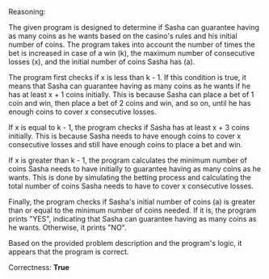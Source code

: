 Reasoning:

The given program is designed to determine if Sasha can guarantee having as many coins as he wants based on the casino's rules and his initial number of coins. The program takes into account the number of times the bet is increased in case of a win (k), the maximum number of consecutive losses (x), and the initial number of coins Sasha has (a).

The program first checks if x is less than k - 1. If this condition is true, it means that Sasha can guarantee having as many coins as he wants if he has at least x + 1 coins initially. This is because Sasha can place a bet of 1 coin and win, then place a bet of 2 coins and win, and so on, until he has enough coins to cover x consecutive losses.

If x is equal to k - 1, the program checks if Sasha has at least x + 3 coins initially. This is because Sasha needs to have enough coins to cover x consecutive losses and still have enough coins to place a bet and win.

If x is greater than k - 1, the program calculates the minimum number of coins Sasha needs to have initially to guarantee having as many coins as he wants. This is done by simulating the betting process and calculating the total number of coins Sasha needs to have to cover x consecutive losses.

Finally, the program checks if Sasha's initial number of coins (a) is greater than or equal to the minimum number of coins needed. If it is, the program prints "YES", indicating that Sasha can guarantee having as many coins as he wants. Otherwise, it prints "NO".

Based on the provided problem description and the program's logic, it appears that the program is correct.

Correctness: **True**